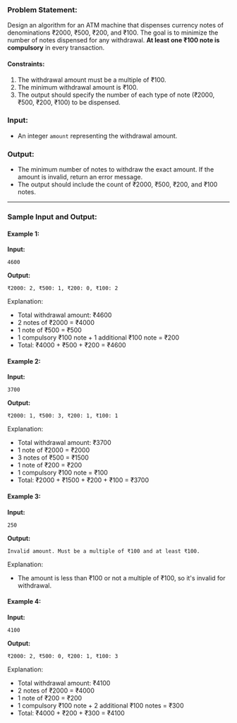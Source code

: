 ### Problem Statement:
Design an algorithm for an ATM machine that dispenses currency notes of denominations ₹2000, ₹500, ₹200, and ₹100. The goal is to minimize the number of notes dispensed for any withdrawal. **At least one ₹100 note is compulsory** in every transaction.

#### Constraints:
1. The withdrawal amount must be a multiple of ₹100.
2. The minimum withdrawal amount is ₹100.
3. The output should specify the number of each type of note (₹2000, ₹500, ₹200, ₹100) to be dispensed.

### Input:
- An integer `amount` representing the withdrawal amount.

### Output:
- The minimum number of notes to withdraw the exact amount. If the amount is invalid, return an error message.
- The output should include the count of ₹2000, ₹500, ₹200, and ₹100 notes.

---

### Sample Input and Output:

#### Example 1:
**Input:**
```
4600
```
**Output:**
```
₹2000: 2, ₹500: 1, ₹200: 0, ₹100: 2
```

Explanation:
- Total withdrawal amount: ₹4600
- 2 notes of ₹2000 = ₹4000
- 1 note of ₹500 = ₹500
- 1 compulsory ₹100 note + 1 additional ₹100 note = ₹200
- Total: ₹4000 + ₹500 + ₹200 = ₹4600

#### Example 2:
**Input:**
```
3700
```
**Output:**
```
₹2000: 1, ₹500: 3, ₹200: 1, ₹100: 1
```

Explanation:
- Total withdrawal amount: ₹3700
- 1 note of ₹2000 = ₹2000
- 3 notes of ₹500 = ₹1500
- 1 note of ₹200 = ₹200
- 1 compulsory ₹100 note = ₹100
- Total: ₹2000 + ₹1500 + ₹200 + ₹100 = ₹3700

#### Example 3:
**Input:**
```
250
```
**Output:**
```
Invalid amount. Must be a multiple of ₹100 and at least ₹100.
```

Explanation:
- The amount is less than ₹100 or not a multiple of ₹100, so it's invalid for withdrawal.

#### Example 4:
**Input:**
```
4100
```
**Output:**
```
₹2000: 2, ₹500: 0, ₹200: 1, ₹100: 3
```

Explanation:
- Total withdrawal amount: ₹4100
- 2 notes of ₹2000 = ₹4000
- 1 note of ₹200 = ₹200
- 1 compulsory ₹100 note + 2 additional ₹100 notes = ₹300
- Total: ₹4000 + ₹200 + ₹300 = ₹4100
